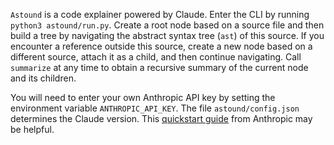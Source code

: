 `Astound` is a code explainer powered by Claude. Enter the CLI by running `python3 astound/run.py`. Create a root node based on a source file and then build a tree by navigating the abstract syntax tree (`ast`) of this source. If you encounter a reference outside this source, create a new node based on a different source, attach it as a child, and then continue navigating. Call `summarize` at any time to obtain a recursive summary of the current node and its children.

You will need to enter your own Anthropic API key by setting the environment variable `ANTHROPIC_API_KEY`. The file `astound/config.json` determines the Claude version. This [quickstart guide](https://docs.anthropic.com/en/docs/quickstart-guide) from Anthropic may be helpful.
